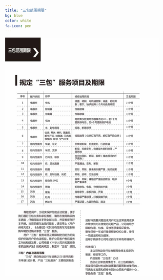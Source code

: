 ```yaml
---
title: "三包范围期限"
bg: blue
color: white
fa-icon: pen
---
```


![image tooltip here](/img/images/9_01.jpg)